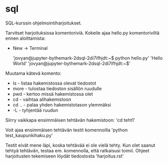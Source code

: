 # sql
SQL-kurssin ohjelmointiharjoitukset.

Tarvitset harjoituksissa komentoriviä. Kokeile ajaa hello.py komentoriviltä ennen aloittamista:

- New -> Terminal

  'jovyan@jupyter-bythemark-2dsql-2di7ifhjdt:~$ python hello.py'
  'Hello World'
  'jovyan@jupyter-bythemark-2dsql-2di7ifhjdt:~$'

Muutama kätevä komento:

- ls - listaa hakemistossa olevat tiedostot
- more <tiedosto> - tulostaa tiedoston sisällön ruudulle
- pwd - kertoo missä hakemistossa olet
- cd <hakemisto> - vaihtaa alihakemistoon <hakemisto>
- cd .. - palaa yhden hakemistotason ylemmäksi
- <ctrl>-L - tyhjentää ruudun

Siirry vaikkapa ensimmäisen tehtävän hakemistoon: 'cd teht1'

Voit ajaa ensimmäisen tehtävän testit komennoilla 'python test_kaupunkihaku.py'

Testit eivät mene läpi, koska tehtävää ei ole vielä tehty. 
Kun olet saanut tehtyä tehtävän, testaa em. komennolla, että ratkaisusi toimii. 
Ohjeet harjoitusten tekemiseen löydät tiedostosta 'harjoitus.rst'



